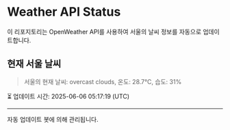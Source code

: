 
# Weather API Status

이 리포지토리는 OpenWeather API를 사용하여 서울의 날씨 정보를 자동으로 업데이트합니다.

## 현재 서울 날씨
> 서울의 현재 날씨: overcast clouds, 온도: 28.7°C, 습도: 31%

⏳ 업데이트 시간: 2025-06-06 05:17:19 (UTC)

---
자동 업데이트 봇에 의해 관리됩니다.
